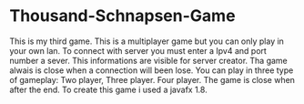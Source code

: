 # Thousand-Schnapsen-Game
This is my third game.
This is a multiplayer game but you can only play in your own lan. 
To connect with server you must enter a Ipv4 and port number a sever. 
This informations are visible for server creator. 
Tha game alwais is close when a connection will been lose. 
You can play in three type of gameplay: Two player, Three player. Four player. 
The game is close when after the end.
To create this game i used a javafx 1.8.
